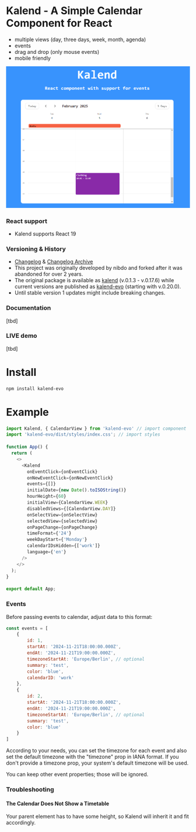# Kalend - A Simple Calendar Component for React

- multiple views (day, three days, week, month, agenda)
- events
- drag and drop (only mouse events)
- mobile friendly

![Alt text](screenshot.png?raw=true 'Title')

### React support
- Kalend supports React 19

### Versioning & History
- [Changelog](/CHANGELOG.md) & [Changelog Archive](/CHANGELOG_ARCHIVE.md)
- This project was originally developed by nibdo and forked after it was abandoned for over 2 years.
- The original package is available as [kalend](https://www.npmjs.com/package/kalend) (v.0.1.3 - v.0.17.6) while current versions are published as [kalend-evo](https://www.npmjs.com/package/kalend-evo) (starting with v.0.20.0).
- Until stable version 1 updates might include breaking changes. 
    
### Documentation
[tbd]

### LIVE demo
[tbd]

# Install
```bash
npm install kalend-evo
```
# Example

```js
import Kalend, { CalendarView } from 'kalend-evo' // import component
import 'kalend-evo/dist/styles/index.css'; // import styles

function App() {
  return (
    <>
      <Kalend
        onEventClick={onEventClick}
        onNewEventClick={onNewEventClick}
        events={[]}
        initialDate={new Date().toISOString()}
        hourHeight={60}
        initialView={CalendarView.WEEK}
        disabledViews={[CalendarView.DAY]}
        onSelectView={onSelectView}
        selectedView={selectedView}
        onPageChange={onPageChange}
        timeFormat={'24'}
        weekDayStart={'Monday'}
        calendarIDsHidden={['work']}
        language={'en'}
      />
    </>
  );
}

export default App;
```

### Events

Before passing events to calendar, adjust data to this format:
```js
const events = [
    {
        id: 1,
        startAt: '2024-11-21T18:00:00.000Z',
        endAt: '2024-11-21T19:00:00.000Z',
        timezoneStartAt: 'Europe/Berlin', // optional
        summary: 'test',
        color: 'blue',
        calendarID: 'work'
    },
    {
        id: 2,
        startAt: '2024-11-21T18:00:00.000Z',
        endAt: '2024-11-21T19:00:00.000Z',
        timezoneStartAt: 'Europe/Berlin', // optional
        summary: 'test',
        color: 'blue'
    }
]
```
According to your needs, you can set the timezone for each event and also set the default timezone with the "timezone" prop in IANA format.
If you don't provide a timezone prop, your system's default timezone will be used.

You can keep other event properties; those will be ignored.

### Troubleshooting

#### The Calendar Does Not Show a Timetable

Your parent element has to have some height, so Kalend will inherit it and fit accordingly.
